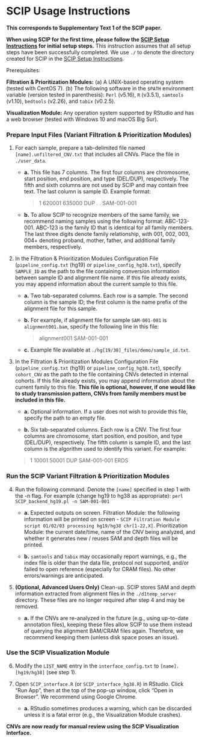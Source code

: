 # SCIP Usage Instructions
**This corresponds to Supplementary Text 1 of the SCIP paper.**

**When using SCIP for the first time, please follow the <a href='https://github.com/qd29/SCIP/blob/main/setup_instructions.md'>SCIP Setup Instructions</a> for initial setup steps.** This instruction assumes that all setup steps have been successfully completed. We use `./` to denote the directory created for SCIP in the <a href='https://github.com/qd29/SCIP/blob/main/setup_instructions.md'>SCIP Setup Instructions</a>.

Prerequisites:

**Filtration & Prioritization Modules:** (a) A UNIX-based operating system (tested with CentOS 7). (b) The following software in the `$PATH` environment variable (version tested in parenthesis): `Perl` (v5.16), `R` (v3.5.1), `samtools` (v1.10), `bedtools` (v2.26), and `tabix` (v0.2.5).

**Visualization Module:** Any operation system supported by RStudio and has a web browser (tested with Windows 10 and macOS Big Sur).


### Prepare Input Files (Variant Filtration & Prioritization Modules)
1. For each sample, prepare a tab-delimited file named `[name].unfiltered_CNV.txt` that includes all CNVs. Place the file in `./user_data`.

    - **a.** This file has 7 columns. The first four columns are chromosome, start position, end position, and type (DEL/DUP), respectively. The fifth and sixth columns are not used by SCIP and may contain free text. The last column is sample ID. Example format:<br>
      >1 620001 635000 DUP . . SAM-001-001

    - **b.** To allow SCIP to recognize members of the same family, we recommend naming samples using the following format: ABC-123-001. ABC-123 is the family ID that is identical for all family members. The last three digits denote family relationship, with 001, 002, 003, 004+ denoting proband, mother, father, and additional family members, respectively.

2. In the Filtration & Prioritization Modules Configuration File (`pipeline_config.txt` (hg19) or `pipeline_config_hg38.txt`), specify `SAMPLE_ID` as the path to the file containing conversion information between sample ID and alignment file name. If this file already exists, you may append information about the current sample to this file. 

    - **a.** Two tab-separated columns. Each row is a sample. The second column is the sample ID; the first column is the name prefix of the alignment file for this sample.

    - **b.** For example, if alignment file for sample `SAM-001-001` is `alignment001.bam`, specify the following line in this file:<br>
      >alignment001 SAM-001-001

    - **c.** Example file available at `./hg[19/38]_files/demo/sample_id.txt`.

3. In the Filtration & Prioritization Modules Configuration File (`pipeline_config.txt` (hg19) or `pipeline_config_hg38.txt`), specify `cohort_CNV` as the path to the file containing CNVs detected in internal cohorts. If this file already exists, you may append information about the current family to this file. **This file is optional, however, if one would like to study transmission pattern, CNVs from family members must be included in this file.** 

    - **a.** Optional information. If a user does not wish to provide this file, specify the path to an empty file. 

    - **b.** Six tab-separated columns. Each row is a CNV. The first four columns are chromosome, start position, end position, and type (DEL/DUP), respectively. The fifth column is sample ID, and the last column is the algorithm used to identify this variant. For example:<br>
    >1 10001 50001 DUP SAM-001-001 ERDS

### Run the SCIP Variant Filtration & Prioritization Modules
4. Run the following command. Denote the `[name]` specified in step 1 with the -n flag. For example (change hg19 to hg38 as appropriate): `perl SCIP_backend_hg19.pl -n SAM-001-001`

    - **a.** Expected outputs on screen. Filtration Module: the following information will be printed on screen - `SCIP Filtration Module script 01/02/03 processing hg19/hg38 chr[1-22,X]`. Prioritization Module: the current date/time, name of the CNV being analyzed, and whether it generates new / reuses SAM and depth files will be printed. 

    - **b.** `samtools` and `tabix` may occasionally report warnings, e.g., the index file is older than the data file, protocol not supported, and/or failed to open reference (especially for CRAM files). No other errors/warnings are anticipated. 

5. **(Optional, Advanced Users Only)** Clean-up. SCIP stores SAM and depth information extracted from alignment files in the `./d1temp_server` directory. These files are no longer required after step 4 and may be removed. 

    - **a.** If the CNVs are re-analyzed in the future (e.g., using up-to-date annotation files), keeping these files allow SCIP to use them instead of querying the alignment BAM/CRAM files again. Therefore, we recommend keeping them (unless disk space poses an issue).

### Use the SCIP Visualization Module
6. Modify the `LIST_NAME` entry in the `interface_config.txt` to `[name].[hg19/hg38]` (see step 1).

8. Open `SCIP_interface.R` (or `SCIP_interface_hg38.R`) in RStudio. Click “Run App”, then at the top of the pop-up window, click “Open in Browser”. We recommend using Google Chrome.

    - **a.** RStudio sometimes produces a warning, which can be discarded unless it is a fatal error (e.g., the Visualization Module crashes).

**CNVs are now ready for manual review using the SCIP Visualization Interface.**
